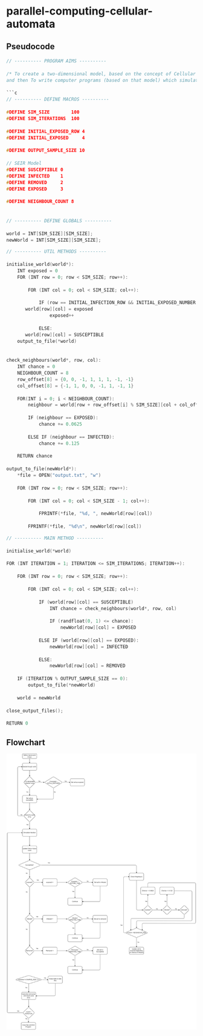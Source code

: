 # parallel-computing-cellular-automata

## Pseudocode

```c
// ---------- PROGRAM AIMS ----------

/* To create a two-dimensional model, based on the concept of Cellular Automata,
and then To write computer programs (based on that model) which simulate the spread of the SARSCoV-2 virus through a population. */

```c
// ---------- DEFINE MACROS ----------

#DEFINE SIM_SIZE        100
#DEFINE SIM_ITERATIONS  100

#DEFINE INITIAL_EXPOSED_ROW 4
#DEFINE INITIAL_EXPOSED     4

#DEFINE OUTPUT_SAMPLE_SIZE 10

// SEIR Model
#DEFINE SUSCEPTIBLE 0
#DEFINE INFECTED    1
#DEFINE REMOVED     2
#DEFINE EXPOSED     3

#DEFINE NEIGHBOUR_COUNT 8


// ---------- DEFINE GLOBALS ----------

world = INT[SIM_SIZE][SIM_SIZE];
newWorld = INT[SIM_SIZE][SIM_SIZE];
```

```c
// ---------- UTIL METHODS ----------

initialise_world(world*):
    INT exposed = 0
    FOR (INT row = 0; row < SIM_SIZE; row++):

        FOR (INT col = 0; col < SIM_SIZE; col++):

            IF (row == INITIAL_INFECTION_ROW && INITIAL_EXPOSED_NUMBER > exposed):
       world[row][col] = exposed
                exposed++

            ELSE:
       world[row][col] = SUSCEPTIBLE
    output_to_file(*world)


check_neighbours(world*, row, col):
    INT chance = 0
    NEIGHBOUR_COUNT = 8
    row_offset[8] = {0, 0, -1, 1, 1, 1, -1, -1}
    col_offset[8] = {-1, 1, 0, 0, -1, 1, -1, 1}

    FOR(INT i = 0; i < NEIGHBOUR_COUNT):
        neighbour = world[row + row_offset[i] % SIM_SIZE][col + col_offset[i] % SIM_SIZE]

        IF (neighbour == EXPOSED):
            chance += 0.0625

        ELSE IF (neighbour == INFECTED):
            chance += 0.125

    RETURN chance

output_to_file(newWorld*):
    *file = OPEN("output.txt", "w")

    FOR (INT row = 0; row < SIM_SIZE; row++):

        FOR (INT col = 0; col < SIM_SIZE - 1; col++):

            FPRINTF(*file, "%d, ", newWorld[row][col])

        FPRINTF(*file, "%d\n", newWorld[row][col])
```

```c
// ---------- MAIN METHOD ----------

initialise_world(*world)

FOR (INT ITERATION = 1; ITERATION <= SIM_ITERATIONS; ITERATION++):

    FOR (INT row = 0; row < SIM_SIZE; row++):

        FOR (INT col = 0; col < SIM_SIZE; col++):

            IF (world[row][col] == SUSCEPTIBLE)
                INT chance = check_neighbours(world*, row, col)

                IF (randfloat(0, 1) <= chance):
                    newWorld[row][col] = EXPOSED

            ELSE IF (world[row][col] == EXPOSED):
                newWorld[row][col] = INFECTED

            ELSE:
                newWorld[row][col] = REMOVED

    IF (ITERATION % OUTPUT_SAMPLE_SIZE == 0):
        output_to_file(*newWorld)

    world = newWorld

close_output_files();

RETURN 0
```

## Flowchart

![Flowchart of pseudocode](/Flowchart.drawio.png)
